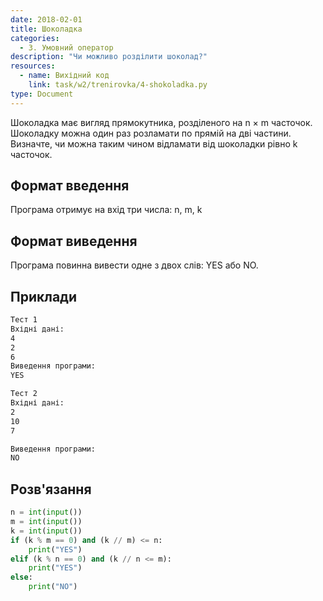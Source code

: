 ```yaml
---
date: 2018-02-01
title: Шоколадка
categories:
  - 3. Умовний оператор
description: "Чи можливо розділити шоколад?"
resources:
  - name: Вихідний код
    link: task/w2/trenirovka/4-shokoladka.py
type: Document
---
```


Шоколадка має вигляд прямокутника, розділеного на n × m часточок. Шоколадку можна один раз розламати по прямій на дві частини. Визначте, чи можна таким чином відламати від шоколадки рівно k часточок.

## Формат введення

Програма отримує на вхід три числа: n, m, k

## Формат виведення

Програма повинна вивести одне з двох слів: YES або NO.

## Приклади

```bash
Тест 1
Вхідні дані:
4
2
6
Виведення програми:
YES

Тест 2
Вхідні дані:
2
10
7

Виведення програми:
NO
```

## Розв'язання

```python
n = int(input())
m = int(input())
k = int(input())
if (k % m == 0) and (k // m) <= n:
    print("YES")
elif (k % n == 0) and (k // n <= m):
    print("YES")
else:
    print("NO")
```